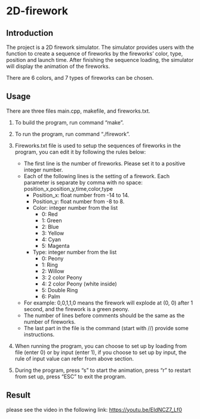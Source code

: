 # 2D-firework


## Introduction

The project is a 2D firework simulator. The simulator provides users with the function to create a sequence of fireworks by the fireworks’ color, type, position and launch time. After finishing the sequence loading, the simulator will display the animation of the fireworks. 

There are 6 colors, and 7 types of fireworks can be chosen. 



## Usage

There are three files main.cpp, makefile, and fireworks.txt.
1.    To build the program, run command “make”.
2.    To run the program, run command “./firework”.
3.    Fireworks.txt file is used to setup the sequences of fireworks in the program, you can edit it by following the rules below:

      - The first line is the number of fireworks. Please set it to a positive integer number.
      - Each of the following lines is the setting of a firework. Each parameter is separate by comma with no space: position_x,position_y,time,color,type
        - Position_x: float number from -14 to 14.
        - Position_y: float number from -8 to 8.
        - Color: integer number from the list
          - 0: Red
          - 1: Green
          - 2: Blue
          - 3: Yellow
          - 4: Cyan
          - 5: Magenta
        - Type: integer number from the list
          - 0: Peony
          - 1: Ring
          - 2: Willow
          - 3: 2 color Peony
          - 4: 2 color Peony (white inside)
          - 5: Double Ring
          - 6: Palm
      - For example: 0,0,1,1,0 means the firework will explode at (0, 0) after 1 second, and the firework is a green peony.
      - The number of lines before comments should be the same as the number of fireworks.
      - The last part in the file is the command (start with //) provide some instructions.

4.    When running the program, you can choose to set up by loading from file (enter 0) or by input (enter 1), if you choose to set up by input, the rule of input value can refer from above section.  
5.    During the program, press “s” to start the animation, press “r” to restart from set up, press “ESC” to exit the program.

## Result
  please see the video in the following link:
  https://youtu.be/EIdNCZ7_Lf0
